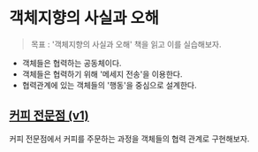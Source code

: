 # 객체지향의 사실과 오해
> 목표 : '객체지향의 사실과 오해' 책을 읽고 이를 실습해보자.

- 객체들은 협력하는 공동체이다.
- 객체들은 협력하기 위해 '메세지 전송'을 이용한다.
- 협력관계에 있는 객체들의 '행동'을 중심으로 설계한다.

## [커피 전문점 (v1)](src/v1/Example.md)
커피 전문점에서 커피를 주문하는 과정을 객체들의 협력 관계로 구현해보자.

